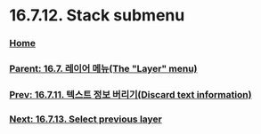 # 16.7.12. Stack submenu

### [Home](./00-home.md)
### [Parent: 16.7. 레이어 메뉴(The "Layer" menu)](./16-07-00-the-layer-menu.md)
### [Prev: 16.7.11. 텍스트 정보 버리기(Discard text information)](./16-07-11-discard-text-information.md)
### [Next: 16.7.13. Select previous layer](./16-07-13-select-previous-layer.md)
